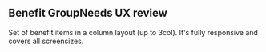 <h2>Benefit Group<span class="status review">Needs UX review</span></h2>

Set of benefit items in a column layout (up to 3col). It's fully responsive and covers all screensizes.
